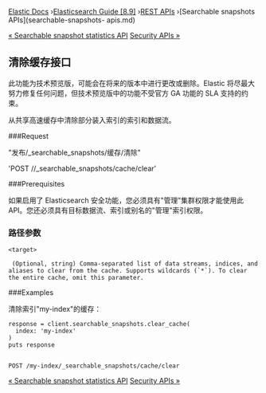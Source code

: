 

[Elastic Docs](/guide/) ›[Elasticsearch Guide [8.9]](index.md) ›[REST
APIs](rest-apis.md) ›[Searchable snapshots APIs](searchable-snapshots-
apis.md)

[« Searchable snapshot statistics API](searchable-snapshots-api-stats.md)
[Security APIs »](security-api.md)

## 清除缓存接口

此功能为技术预览版，可能会在将来的版本中进行更改或删除。Elastic 将尽最大努力修复任何问题，但技术预览版中的功能不受官方 GA 功能的 SLA 支持的约束。

从共享高速缓存中清除部分装入索引的索引和数据流。

###Request

"发布/_searchable_snapshots/缓存/清除"

'POST /<target>/_searchable_snapshots/cache/clear'

###Prerequisites

如果启用了 Elasticsearch 安全功能，您必须具有"管理"集群权限才能使用此 API。您还必须具有目标数据流、索引或别名的"管理"索引权限。

### 路径参数

`<target>`

     (Optional, string) Comma-separated list of data streams, indices, and aliases to clear from the cache. Supports wildcards (`*`). To clear the entire cache, omit this parameter. 

###Examples

清除索引"my-index"的缓存：

    
    
    response = client.searchable_snapshots.clear_cache(
      index: 'my-index'
    )
    puts response
    
    
    POST /my-index/_searchable_snapshots/cache/clear

[« Searchable snapshot statistics API](searchable-snapshots-api-stats.md)
[Security APIs »](security-api.md)
